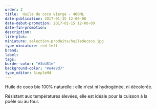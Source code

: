 ```yaml
---
order: 2
title:  Huile de coco vierge - 400ML
date-publication: 2017-01-15 12-00-00
date-debut-promotion: 2017-01-15 12-00-00
date-fin-promotion:
description: 
lire-plus:
miniature: selection-produits/huiledecoco.jpg
type-miniature: red-left
brand:
label: 
tags:
border-color: "#3dd81e"
background-color: "#e4e8d7"
type_editor: SimpleMd
---
```


Huile de coco bio 100% naturelle : elle n'est ni hydrogénée, ni décolorée.

Résistant aux températures élevées, elle est idéale pour la cuisson à la poêle ou au four.

